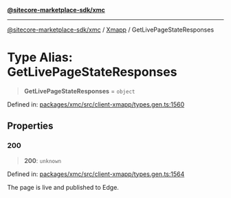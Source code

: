 [**@sitecore-marketplace-sdk/xmc**](../../../../README.md)

***

[@sitecore-marketplace-sdk/xmc](../../../../README.md) / [Xmapp](../README.md) / GetLivePageStateResponses

# Type Alias: GetLivePageStateResponses

> **GetLivePageStateResponses** = `object`

Defined in: [packages/xmc/src/client-xmapp/types.gen.ts:1560](https://github.com/Sitecore/marketplace-sdk/blob/e3ec55ede335ad59ac5875d32f0d68c50e7bc899/packages/xmc/src/client-xmapp/types.gen.ts#L1560)

## Properties

### 200

> **200**: `unknown`

Defined in: [packages/xmc/src/client-xmapp/types.gen.ts:1564](https://github.com/Sitecore/marketplace-sdk/blob/e3ec55ede335ad59ac5875d32f0d68c50e7bc899/packages/xmc/src/client-xmapp/types.gen.ts#L1564)

The page is live and published to Edge.
